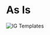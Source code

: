 # As Is
![IG Templates](http://www.plantuml.com/plantuml/proxy?cache=no&src=https://raw.githubusercontent.com/costateixeira/ig_templates/master/templates.pu)
